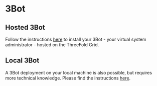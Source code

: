 # 3Bot

## Hosted 3Bot

Follow the instructions [here](3bot_deployer) to install your 3Bot - your virtual system administrator - hosted on the ThreeFold Grid.

## Local 3Bot

A 3Bot deployment on your local machine is also possible, but requires more technical knowledge. Please find the instructions [here](https://threefoldtech.github.io/js-sdk/wiki/#/./quick_start).
